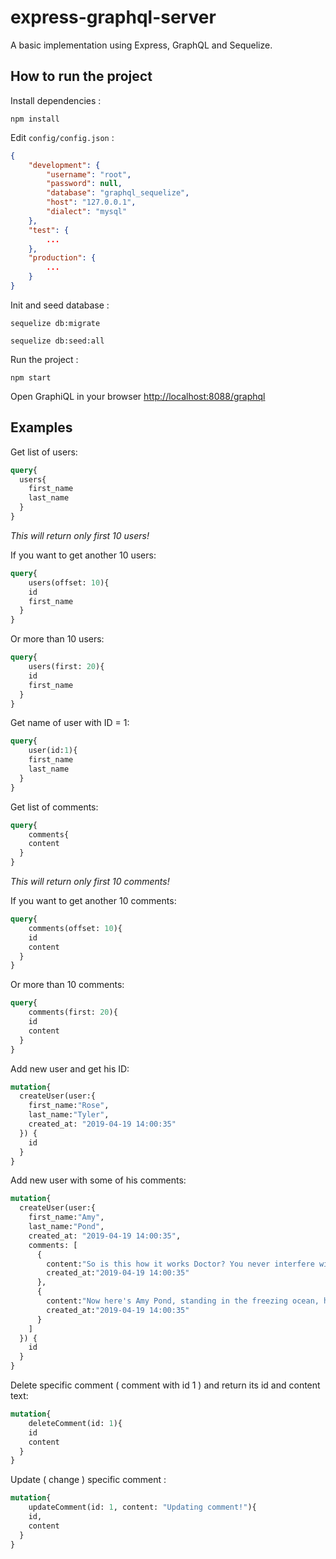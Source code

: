 # express-graphql-server

A basic implementation using Express, GraphQL and Sequelize.

## How to run the project

Install dependencies :

```shell
npm install
```

Edit `config/config.json` :

```json
{
    "development": {
        "username": "root",
        "password": null,
        "database": "graphql_sequelize",
        "host": "127.0.0.1",
        "dialect": "mysql"
    },
    "test": {
        ...
    },
    "production": {
        ...
    }
}
```

Init and seed database :

```shell
sequelize db:migrate

sequelize db:seed:all
```

Run the project :

```shell
npm start
```

Open GraphiQL in your browser [http://localhost:8088/graphql](http://localhost:8088/graphql)

## Examples

Get list of users:

```graphql
query{
  users{
    first_name
    last_name
  }
}
```

*This will return only first 10 users!*

If you want to get another 10 users:

```graphql
query{
	users(offset: 10){
    id
    first_name
  }
}
```

Or more than 10 users:

```graphql
query{
	users(first: 20){
    id
    first_name
  }
}
```

Get name of user with ID = 1:

```GraphQL
query{
	user(id:1){
    first_name
    last_name
  }
}
```

Get list of comments:

```graphql
query{
	comments{
    content
  }
}
```

*This will return only first 10 comments!*

If you want to get another 10 comments:

```graphql
query{
	comments(offset: 10){
    id
    content
  }
}
```

Or more than 10 comments:

```graphql
query{
	comments(first: 20){
    id
    content
  }
}
```

Add new user and get his ID:

```graphql
mutation{
  createUser(user:{
    first_name:"Rose", 
    last_name:"Tyler",
    created_at: "2019-04-19 14:00:35"
  }) {
    id
  }
}
```

Add new user with some of his comments:

```graphql
mutation{
  createUser(user:{
    first_name:"Amy", 
    last_name:"Pond",
    created_at: "2019-04-19 14:00:35",
    comments: [
      {
        content:"So is this how it works Doctor? You never interfere with the affairs of other peoples or planets, unless there are children crying?",
        created_at:"2019-04-19 14:00:35"
      },
      {
        content:"Now here's Amy Pond, standing in the freezing ocean, holding the body of her imaginary friend, and shouting at the sea to make him better.",
        created_at:"2019-04-19 14:00:35"
      }
    ]
  }) {
    id
  }
}
```

Delete specific comment ( comment with id 1 ) and return its id and content text:

```graphql
mutation{
	deleteComment(id: 1){
    id
    content
  }
}
```

Update ( change ) specific comment :

```graphql
mutation{
	updateComment(id: 1, content: "Updating comment!"){
    id,
    content
  }
}
```
